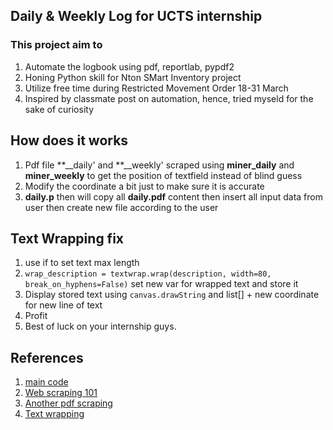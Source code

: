 ## Daily & Weekly Log for UCTS internship

### This project aim to 

1. Automate the logbook using pdf, reportlab, pypdf2
2. Honing Python skill for Nton SMart Inventory project
3. Utilize free time during Restricted Movement Order 18-31 March
4. Inspired by classmate post on automation, hence, tried myseld for the sake of curiosity

## How does it works

1. Pdf file **__daily' and **__weekly' scraped using **__miner_daily__** and **__miner_weekly__** to get the position of textfield instead of blind guess
2. Modify the coordinate a bit just to make sure it is accurate
3. **__daily.p__** then will copy all **__daily.pdf__** content then insert all input data from user then create new file according to the user


## Text Wrapping fix
1. use if to set text max length
2. ```wrap_description = textwrap.wrap(description, width=80, break_on_hyphens=False)``` set new var for wrapped text and store it
3. Display stored text using ```canvas.drawString``` and list[] + new coordinate for new line of text
4. Profit
5. Best of luck on your internship guys.


## References
1. [main code](https://stackoverflow.com/questions/6819336/add-text-to-existing-pdf-document-in-python)
2. [Web scraping 101](https://pdfminer-docs.readthedocs.io/programming.html#performing-layout-analysis)
3. [Another pdf scraping](https://towardsdatascience.com/web-scraping-101-in-python-35f8653b1c97)
4. [Text wrapping](https://stackoverflow.com/questions/41553666/reportlab-wrap-with-drawstring)
